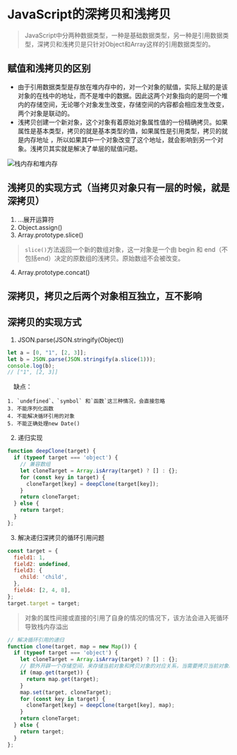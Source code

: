 # JavaScript的深拷贝和浅拷贝
> JavaScript中分两种数据类型，一种是基础数据类型，另一种是引用数据类型，深拷贝和浅拷贝是只针对Object和Array这样的引用数据类型的。

## 赋值和浅拷贝的区别
- 由于引用数据类型是存放在堆内存中的，对一个对象的赋值，实际上赋的是该对象的在栈中的地址，而不是堆中的数据。因此这两个对象指向的是同一个堆内的存储空间，无论哪个对象发生改变，存储空间的内容都会相应发生改变，两个对象是联动的。
- 浅拷贝创建一个新对象，这个对象有着原始对象属性值的一份精确拷贝。如果属性是基本类型，拷贝的就是基本类型的值，如果属性是引用类型，拷贝的就是内存地址 ，所以如果其中一个对象改变了这个地址，就会影响到另一个对象。浅拷贝其实就是解决了单层的赋值问题。

![栈内存和堆内存](https://p6-juejin.byteimg.com/tos-cn-i-k3u1fbpfcp/1a96bca2a11d41ebaafa27261932b7c3~tplv-k3u1fbpfcp-zoom-in-crop-mark:3024:0:0:0.awebp?)

## 浅拷贝的实现方式（当拷贝对象只有一层的时候，就是深拷贝）
1. ...展开运算符
2. Object.assign()
3. Array.prototype.slice()

> `slice()`方法返回一个新的数组对象，这一对象是一个由 begin 和 end（不包括end）决定的原数组的浅拷贝。原始数组不会被改变。

4. Array.prototype.concat()

## 深拷贝，拷贝之后两个对象相互独立，互不影响

## 深拷贝的实现方式
1. JSON.parse(JSON.stringify(Object))
```JavaScript
let a = [0, "1", [2, 3]];
let b = JSON.parse(JSON.stringify(a.slice(1)));
console.log(b);
// ["1", [2, 3]]
```
&emsp;缺点：

    1. `undefined`、`symbol` 和`函数`这三种情况，会直接忽略
    3. 不能序列化函数
    4. 不能解决循环引用的对象
    5. 不能正确处理new Date()

2. 递归实现
```JavaScript
function deepClone(target) {
  if (typeof target === 'object') {
    // 兼容数组
    let cloneTarget = Array.isArray(target) ? [] : {};
    for (const key in target) {
      cloneTarget[key] = deepClone(target[key]);
    }
    return cloneTarget;
  } else {
    return target;
  }
};

```
3. 解决递归深拷贝的循环引用问题
```JavaScript
const target = {
  field1: 1,
  field2: undefined,
  field3: {
    child: 'child',
  },
  field4: [2, 4, 8],
};
target.target = target;
```
> 对象的属性间接或直接的引用了自身的情况的情况下，该方法会进入死循环导致栈内存溢出

```JavaScript
// 解决循环引用的递归
function clone(target, map = new Map()) {
  if (typeof target === 'object') {
    let cloneTarget = Array.isArray(target) ? [] : {};
    // 额外开辟一个存储空间，来存储当前对象和拷贝对象的对应关系，当需要拷贝当前对象时，先去存储空间中找，有没有拷贝过这个对象，如果有的话直接返回，如果没有的话继续拷贝
    if (map.get(target)) {
      return map.get(target);
    }
    map.set(target, cloneTarget);
    for (const key in target) {
      cloneTarget[key] = deepClone(target[key], map);
    }
    return cloneTarget;
  } else {
    return target;
  }
};
```